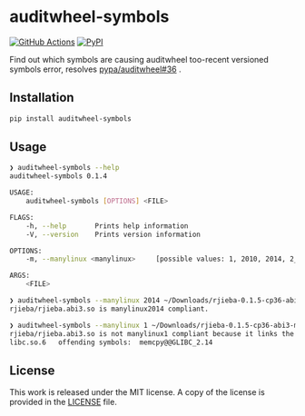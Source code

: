 # auditwheel-symbols

[![GitHub Actions](https://github.com/messense/auditwheel-symbols/workflows/CI/badge.svg)](https://github.com/messense/auditwheel-symbols/actions?query=workflow%3ACI)
[![PyPI](https://img.shields.io/pypi/v/auditwheel-symbols.svg)](https://pypi.org/project/auditwheel-symbols)

Find out which symbols are causing auditwheel too-recent versioned symbols error, resolves [pypa/auditwheel#36](https://github.com/pypa/auditwheel/issues/36) .

## Installation

```bash
pip install auditwheel-symbols
```

## Usage

```bash
❯ auditwheel-symbols --help
auditwheel-symbols 0.1.4

USAGE:
    auditwheel-symbols [OPTIONS] <FILE>

FLAGS:
    -h, --help       Prints help information
    -V, --version    Prints version information

OPTIONS:
    -m, --manylinux <manylinux>     [possible values: 1, 2010, 2014, 2_24]

ARGS:
    <FILE>

❯ auditwheel-symbols --manylinux 2014 ~/Downloads/rjieba-0.1.5-cp36-abi3-manylinux2010_x86_64.whl
rjieba/rjieba.abi3.so is manylinux2014 compliant.

❯ auditwheel-symbols --manylinux 1 ~/Downloads/rjieba-0.1.5-cp36-abi3-manylinux2010_x86_64.whl
rjieba/rjieba.abi3.so is not manylinux1 compliant because it links the following forbidden libraries:
libc.so.6	offending symbols:  memcpy@@GLIBC_2.14
```

## License

This work is released under the MIT license. A copy of the license is provided in the [LICENSE](../LICENSE) file.
